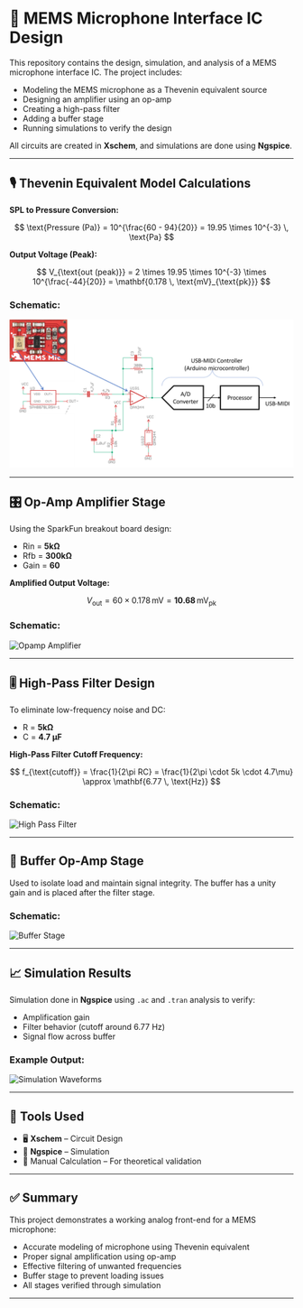 # 🎤 MEMS Microphone Interface IC Design

This repository contains the design, simulation, and analysis of a MEMS microphone interface IC. The project includes:

- Modeling the MEMS microphone as a Thevenin equivalent source
- Designing an amplifier using an op-amp
- Creating a high-pass filter
- Adding a buffer stage
- Running simulations to verify the design

All circuits are created in **Xschem**, and simulations are done using **Ngspice**.

---

## 🎙️ Thevenin Equivalent Model Calculations

**SPL to Pressure Conversion:**

$$
\text{Pressure (Pa)} = 10^{\frac{60 - 94}{20}} = 19.95 \times 10^{-3} \, \text{Pa}
$$

**Output Voltage (Peak):**

$$
V_{\text{out (peak)}} = 2 \times 19.95 \times 10^{-3} \times 10^{\frac{-44}{20}} = \mathbf{0.178 \, \text{mV}_{\text{pk}}}
$$

### Schematic:

![MEMS Thevenin Model](https://github.com/Shubham8270/xschem-proj-1/blob/main/Documentation%20and%20usage%20guide/Fig-d1-1-USBmic.png)

---

## 🎛️ Op-Amp Amplifier Stage

Using the SparkFun breakout board design:

- Rin = **5kΩ**
- Rfb = **300kΩ**
- Gain = **60**

**Amplified Output Voltage:**

$$
V_{\text{out}} = 60 \times 0.178 \, \text{mV} = \mathbf{10.68 \, \text{mV}_{\text{pk}}}
$$


### Schematic:

![Opamp Amplifier](images/opamp_amplifier.png)

---

## 🎚️ High-Pass Filter Design

To eliminate low-frequency noise and DC:

- R = **5kΩ**
- C = **4.7 µF**

**High-Pass Filter Cutoff Frequency:**

$$
f_{\text{cutoff}} = \frac{1}{2\pi RC} = \frac{1}{2\pi \cdot 5k \cdot 4.7\mu} \approx \mathbf{6.77 \, \text{Hz}}
$$


### Schematic:

![High Pass Filter](images/high_pass_filter.png)

---

## 🔁 Buffer Op-Amp Stage

Used to isolate load and maintain signal integrity. The buffer has a unity gain and is placed after the filter stage.

### Schematic:

![Buffer Stage](images/buffer_stage.png)

---

## 📈 Simulation Results

Simulation done in **Ngspice** using `.ac` and `.tran` analysis to verify:

- Amplification gain
- Filter behavior (cutoff around 6.77 Hz)
- Signal flow across buffer

### Example Output:

![Simulation Waveforms](images/simulation_waveforms.png)

---

## 🧪 Tools Used

- 🖥️ **Xschem** – Circuit Design
- 🔁 **Ngspice** – Simulation
- 📐 Manual Calculation – For theoretical validation

---

## ✅ Summary

This project demonstrates a working analog front-end for a MEMS microphone:

- Accurate modeling of microphone using Thevenin equivalent
- Proper signal amplification using op-amp
- Effective filtering of unwanted frequencies
- Buffer stage to prevent loading issues
- All stages verified through simulation

---


